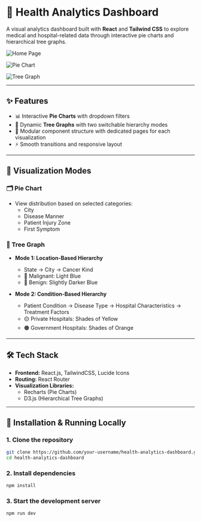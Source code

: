 # 🧠 Health Analytics Dashboard

A visual analytics dashboard built with **React** and **Tailwind CSS** to explore medical and hospital-related data through interactive pie charts and hierarchical tree graphs.

![Home Page](https://github.com/user-attachments/assets/85b4692e-f765-412a-930d-34f9f39de74f)

![Pie Chart](https://github.com/user-attachments/assets/961547dd-e93b-42fe-86a1-09dc5381dbf1)

![Tree Graph](https://github.com/user-attachments/assets/818f9cca-6f2f-456b-9ee8-2bcc91443184)


---

## ✨ Features

- 📊 Interactive **Pie Charts** with dropdown filters
- 🌲 Dynamic **Tree Graphs** with two switchable hierarchy modes
- 🧩 Modular component structure with dedicated pages for each visualization
- ⚡ Smooth transitions and responsive layout

---

## 📐 Visualization Modes

### 🗂️ Pie Chart

- View distribution based on selected categories:
  - City
  - Disease Manner
  - Patient Injury Zone
  - First Symptom

### 🌳 Tree Graph

- **Mode 1: Location-Based Hierarchy**
  - State → City → Cancer Kind
  - 🌊 Malignant: Light Blue  
  - 🌌 Benign: Slightly Darker Blue

- **Mode 2: Condition-Based Hierarchy**
  - Patient Condition → Disease Type → Hospital Characteristics → Treatment Factors
  - 🟡 Private Hospitals: Shades of Yellow  
  - 🟠 Government Hospitals: Shades of Orange

---

## 🛠️ Tech Stack

- **Frontend:** React.js, TailwindCSS, Lucide Icons
- **Routing:** React Router
- **Visualization Libraries:** 
  - Recharts (Pie Charts)
  - D3.js (Hierarchical Tree Graphs)

---

## 🚀 Installation & Running Locally

### 1. Clone the repository

```bash
git clone https://github.com/your-username/health-analytics-dashboard.git
cd health-analytics-dashboard
```

### 2. Install dependencies

```bash
npm install
```

 ### 3. Start the development server

 ```bash
npm run dev
```


